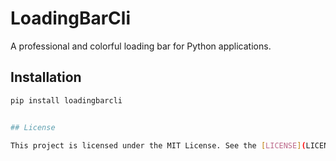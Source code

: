 # LoadingBarCli

A professional and colorful loading bar for Python applications.

## Installation

```bash
pip install loadingbarcli


## License

This project is licensed under the MIT License. See the [LICENSE](LICENSE) file for details.
